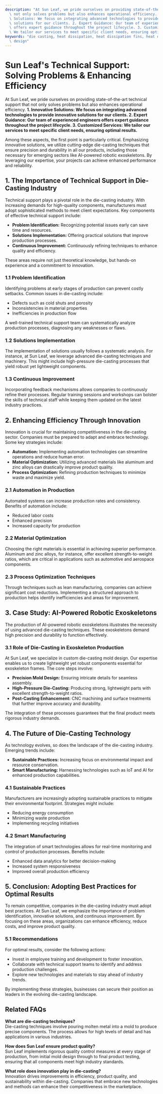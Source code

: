 ```yaml
---
description: "At Sun Leaf, we pride ourselves on providing state-of-the-art technical support that\
  \ not only solves problems but also enhances operational efficiency. **1. Innovative\
  \ Solutions: We focus on integrating advanced technologies to provide innovative\
  \ solutions for our clients. 2. Expert Guidance: Our team of experienced engineers\
  \ offers expert guidance throughout the project lifecycle. 3. Customized Services:\
  \ We tailor our services to meet specific client needs, ensuring optimal results.** "
keywords: "die casting, heat dissipation, heat dissipation fins, heat dissipation optimization\
  \ design"
---
```

# Sun Leaf's Technical Support: Solving Problems & Enhancing Efficiency

At Sun Leaf, we pride ourselves on providing state-of-the-art technical support that not only solves problems but also enhances operational efficiency. **1. Innovative Solutions: We focus on integrating advanced technologies to provide innovative solutions for our clients. 2. Expert Guidance: Our team of experienced engineers offers expert guidance throughout the project lifecycle. 3. Customized Services: We tailor our services to meet specific client needs, ensuring optimal results.** 

Among these aspects, the first point is particularly critical. Emphasizing innovative solutions, we utilize cutting-edge die-casting techniques that ensure precision and durability in all our products, including those necessary for emerging sectors like AI-powered robotic exoskeletons. By leveraging our expertise, your projects can achieve enhanced performance and reliability.

## **1. The Importance of Technical Support in Die-Casting Industry**

Technical support plays a pivotal role in the die-casting industry. With increasing demands for high-quality components, manufacturers must adopt sophisticated methods to meet client expectations. Key components of effective technical support include:

- **Problem Identification:** Recognizing potential issues early can save time and resources.
- **Solutions Implementation:** Offering practical solutions that improve production processes.
- **Continuous Improvement:** Continuously refining techniques to enhance quality and efficiency.
  
These areas require not just theoretical knowledge, but hands-on experience and a commitment to innovation.

### **1.1 Problem Identification**

Identifying problems at early stages of production can prevent costly setbacks. Common issues in die-casting include:

- Defects such as cold shuts and porosity
- Inconsistencies in material properties
- Inefficiencies in production flow

A well-trained technical support team can systematically analyze production processes, diagnosing any weaknesses or flaws.

### **1.2 Solutions Implementation**

The implementation of solutions usually follows a systematic analysis. For instance, at Sun Leaf, we leverage advanced die-casting techniques and machinery. This might include high-pressure die-casting processes that yield robust yet lightweight components.

### **1.3 Continuous Improvement**

Incorporating feedback mechanisms allows companies to continuously refine their processes. Regular training sessions and workshops can bolster the skills of technical staff while keeping them updated on the latest industry practices.

## **2. Enhancing Efficiency Through Innovation**

Innovation is crucial for maintaining competitiveness in the die-casting sector. Companies must be prepared to adapt and embrace technology. Some key strategies include:

- **Automation:** Implementing automation technologies can streamline operations and reduce human error.
- **Material Optimization:** Utilizing advanced materials like aluminum and zinc alloys can drastically improve product quality.
- **Process Optimization:** Refining production techniques to minimize waste and maximize yield.

### **2.1 Automation in Production**

Automated systems can increase production rates and consistency. Benefits of automation include:

- Reduced labor costs
- Enhanced precision
- Increased capacity for production
  
### **2.2 Material Optimization**

Choosing the right materials is essential in achieving superior performance. Aluminum and zinc alloys, for instance, offer excellent strength-to-weight ratios, which are critical in applications such as automotive and aerospace components.

### **2.3 Process Optimization Techniques**

Through techniques such as lean manufacturing, companies can achieve significant cost reductions. Implementing a structured approach to production helps identify inefficiencies and areas for improvement.

## **3. Case Study: AI-Powered Robotic Exoskeletons**

The production of AI-powered robotic exoskeletons illustrates the necessity of using advanced die-casting techniques. These exoskeletons demand high precision and durability to function effectively.

### **3.1 Role of Die-Casting in Exoskeleton Production**

At Sun Leaf, we specialize in custom die-casting mold design. Our expertise enables us to create lightweight yet robust components essential for exoskeleton frames. The core steps involve:

- **Precision Mold Design:** Ensuring intricate details for seamless assembly.
- **High-Pressure Die-Casting:** Producing strong, lightweight parts with excellent strength-to-weight ratios.
- **Post-Casting Enhancement:** CNC machining and surface treatments that further improve accuracy and durability.

The integration of these processes guarantees that the final product meets rigorous industry demands.

## **4. The Future of Die-Casting Technology**

As technology evolves, so does the landscape of the die-casting industry. Emerging trends include:

- **Sustainable Practices:** Increasing focus on environmental impact and resource conservation.
- **Smart Manufacturing:** Harnessing technologies such as IoT and AI for enhanced production capabilities.
  
### **4.1 Sustainable Practices**

Manufacturers are increasingly adopting sustainable practices to mitigate their environmental footprint. Strategies might include:

- Reducing energy consumption
- Minimizing waste production
- Implementing recycling initiatives
  
### **4.2 Smart Manufacturing**

The integration of smart technologies allows for real-time monitoring and control of production processes. Benefits include:

- Enhanced data analytics for better decision-making
- Increased system responsiveness
- Improved overall production efficiency

## **5. Conclusion: Adopting Best Practices for Optimal Results**

To remain competitive, companies in the die-casting industry must adopt best practices. At Sun Leaf, we emphasize the importance of problem identification, innovative solutions, and continuous improvement. By focusing on these areas, organizations can enhance efficiency, reduce costs, and improve product quality.

### **5.1 Recommendations**

For optimal results, consider the following actions:

- Invest in employee training and development to foster innovation.
- Collaborate with technical support teams to identify and address production challenges.
- Explore new technologies and materials to stay ahead of industry trends.

By implementing these strategies, businesses can secure their position as leaders in the evolving die-casting landscape.

## Related FAQs

**What are die-casting techniques?**  
Die-casting techniques involve pouring molten metal into a mold to produce precise components. The process allows for high levels of detail and has applications in various industries.

**How does Sun Leaf ensure product quality?**  
Sun Leaf implements rigorous quality control measures at every stage of production, from initial mold design through to final product testing, ensuring that all components meet high industry standards.

**What role does innovation play in die-casting?**  
Innovation drives improvements in efficiency, product quality, and sustainability within die-casting. Companies that embrace new technologies and methods can enhance their competitiveness in the marketplace.
